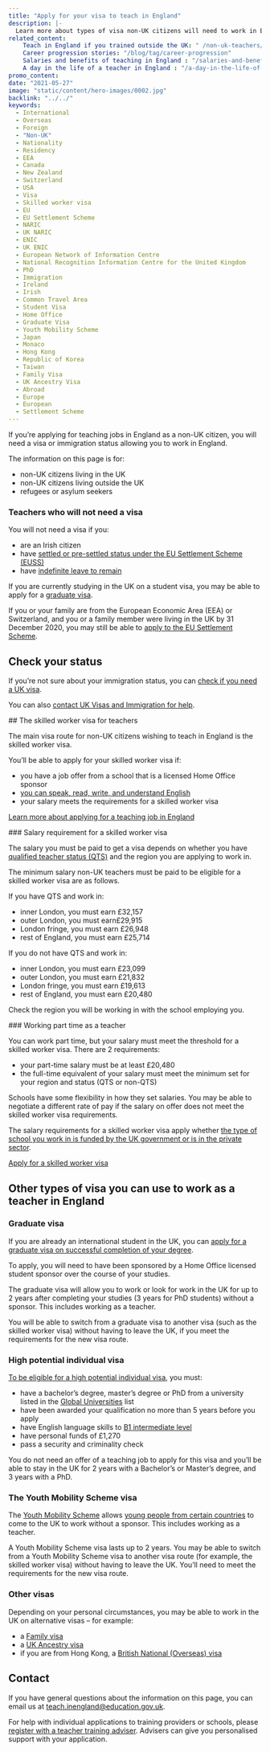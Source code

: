 ```yaml
---
title: "Apply for your visa to teach in England"
description: |-
  Learn more about types of visa non-UK citizens will need to work in England, and how to apply.
related_content:
    Teach in England if you trained outside the UK: " /non-uk-teachers/teach-in-england-if-you-trained-overseas"
    Career progression stories: "/blog/tag/career-progression"
    Salaries and benefits of teaching in England : "/salaries-and-benefits"
    A day in the life of a teacher in England : "/a-day-in-the-life-of-a-teacher"
promo_content:
date: "2021-05-27"
image: "static/content/hero-images/0002.jpg"
backlink: "../../"
keywords:
  - International
  - Overseas
  - Foreign
  - "Non-UK"
  - Nationality
  - Residency
  - EEA
  - Canada
  - New Zealand
  - Switzerland
  - USA
  - Visa
  - Skilled worker visa
  - EU
  - EU Settlement Scheme
  - NARIC
  - UK NARIC
  - ENIC
  - UK ENIC
  - European Network of Information Centre
  - National Recognition Information Centre for the United Kingdom
  - PhD
  - Immigration
  - Ireland
  - Irish
  - Common Travel Area
  - Student Visa
  - Home Office
  - Graduate Visa
  - Youth Mobility Scheme
  - Japan
  - Monaco
  - Hong Kong
  - Republic of Korea
  - Taiwan
  - Family Visa
  - UK Ancestry Visa
  - Abroad
  - Europe
  - European
  - Settlement Scheme
---
```


If you’re applying for teaching jobs in England as a non-UK citizen, you will need a visa or immigration status allowing you to work in England. 

The information on this page is for:

* non-UK citizens living in the UK
* non-UK citizens living outside the UK
* refugees or asylum seekers

### Teachers who will not need a visa

You will not need a visa if you:

* are an Irish citizen
* have [settled or pre-settled status under the EU Settlement Scheme (EUSS)](https://www.gov.uk/settled-status-eu-citizens-families)
* have [indefinite leave to remain](https://www.gov.uk/guidance/indefinite-leave-to-remain-in-the-uk)

If you are currently studying in the UK on a student visa, you may be able to apply for a [graduate visa](#other-types-of-visa-you-can-use-to-work-as-a-teacher-in-england).

If you or your family are from the European Economic Area (EEA) or Switzerland, and you or a family member were living in the UK by 31 December 2020, you may still be able to [apply to the EU Settlement Scheme](https://www.gov.uk/settled-status-eu-citizens-families).

## Check your status

If you’re not sure about your immigration status, you can [check if you need a UK visa](https://www.gov.uk/check-uk-visa
).

You can also [contact UK Visas and Immigration for help](https://www.gov.uk/contact-ukvi-inside-outside-uk).

## The skilled worker visa for teachers

The main visa route for non-UK citizens wishing to teach in England is the skilled worker visa.

You’ll be able to apply for your skilled worker visa if:

* you have a job offer from a school that is a licensed Home Office sponsor 
* [you can speak, read, write, and understand English](https://www.gov.uk/skilled-worker-visa/knowledge-of-english)
* your salary meets the requirements for a skilled worker visa

[Learn more about applying for a teaching job in England](/non-uk-teachers/teach-in-england-if-you-trained-overseas)

### Salary requirement for a skilled worker visa

The salary you must be paid to get a visa depends on whether you have [qualified teacher status (QTS)](https://www.gov.uk/guidance/qualified-teacher-status-qts#teachers-who-trained-outside-the-uk) and the region you are applying to work in.

The minimum salary non-UK teachers must be paid to be eligible for a skilled worker visa are as follows.

If you have QTS and work in:

* inner London, you must earn £32,157
* outer London, you must earn£29,915
* London fringe, you must earn £26,948
* rest of England, you must earn £25,714

If you do not have QTS and work in:

* inner London, you must earn £23,099
* outer London, you must earn £21,832
* London fringe, you must earn £19,613
* rest of England, you must earn £20,480

Check the region you will be working in with the school employing you. 

### Working part time as a teacher

You can work part time, but your salary must meet the threshold for a skilled worker visa. There are 2 requirements:

* your part-time salary must be at least £20,480
* the full-time equivalent of your salary must meet the minimum set for your region and status (QTS or non-QTS)

Schools have some flexibility in how they set salaries. You may be able to negotiate a different rate of pay if the salary on offer does not meet the skilled worker visa requirements.

The salary requirements for a skilled worker visa apply whether [the type of school you work in is funded by the UK government or is in the private sector](https://www.gov.uk/types-of-school).

<p class="call-to-action__action">
  <a href="https://www.gov.uk/skilled-worker-visa">Apply for a skilled worker visa<span></span></a>
</p>

## Other types of visa you can use to work as a teacher in England

### Graduate visa

If you are already an international student in the UK, you can [apply for a graduate visa on successful completion of your degree](https://www.gov.uk/graduate-visa).

To apply, you will need to have been sponsored by a Home Office licensed student sponsor over the course of your studies.

The graduate visa will allow you to work or look for work in the UK for up to 2 years after completing your studies (3 years for PhD students) without a sponsor. This includes working as a teacher. 

You will be able to switch from a graduate visa to another visa (such as the skilled worker visa) without having to leave the UK, if you meet the requirements for the new visa route.

### High potential individual visa

[To be eligible for a high potential individual visa](https://www.gov.uk/high-potential-individual-visa), you must:

* have a bachelor’s degree, master’s degree or PhD from a university listed in the [Global Universities](https://www.gov.uk/high-potential-individual-visa/eligibility) list
* have been awarded your qualification no more than 5 years before you apply
* have English language skills to [B1 intermediate level](https://www.efset.org/cefr/b1/)
* have personal funds of £1,270
* pass a security and criminality check

You do not need an offer of a teaching job to apply for this visa and you’ll be able to stay in the UK for 2 years with a Bachelor’s or Master’s degree, and 3 years with a PhD. 

### The Youth Mobility Scheme visa 

The [Youth Mobility Scheme](https://www.gov.uk/youth-mobility) allows [young people from certain countries](https://www.gov.uk/youth-mobility/eligibility) to come to the UK to work without a sponsor. This includes working as a teacher.

A Youth Mobility Scheme visa lasts up to 2 years. You may be able to switch from a Youth Mobility Scheme visa to another visa route (for example, the skilled worker visa) without having to leave the UK. You’ll need to meet the requirements for the new visa route.

### Other visas 
Depending on your personal circumstances, you may be able to work in the UK on alternative visas – for example:

* a [Family visa](https://www.gov.uk/uk-family-visa)
* a [UK Ancestry visa](https://www.gov.uk/ancestry-visa) 
* if you are from Hong Kong, a [British National (Overseas) visa](https://www.gov.uk/british-national-overseas-bno-visa)

## Contact

If you have general questions about the information on this page, you can email us at teach.inengland@education.gov.uk.

For help with individual applications to training providers or schools, please [register with a teacher training adviser](https://adviser-getintoteaching.education.gov.uk/). Advisers can give you personalised support with your application.



 
